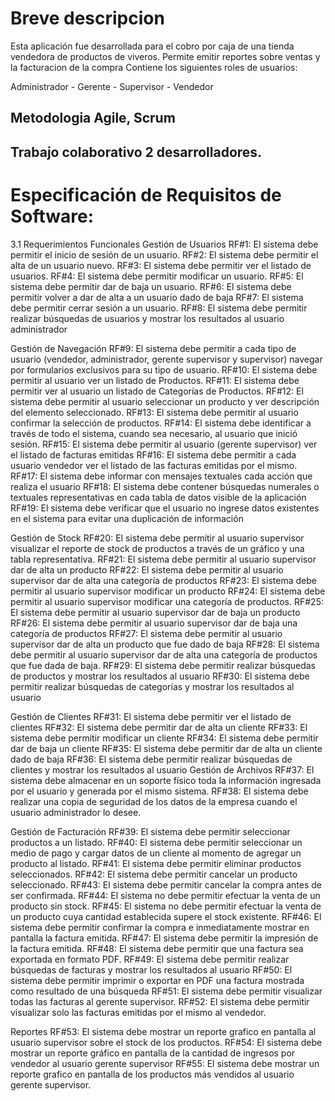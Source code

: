# Breve descripcion
Esta aplicación fue desarrollada para el cobro por caja de una tienda vendedora de productos de viveros.
Permite emitir reportes sobre ventas y la facturacion de la compra
Contiene los siguientes roles de usuarios:

Administrador - Gerente - Supervisor - Vendedor 

## Metodologia Agile, Scrum
## Trabajo colaborativo 2 desarrolladores.

# Especificación de Requisitos de Software:

3.1 Requerimientos Funcionales
Gestión de Usuarios
RF#1: El sistema debe permitir el inicio de sesión de un usuario.
RF#2: El sistema debe permitir el alta de un usuario nuevo.
RF#3: El sistema debe permitir ver el listado de usuarios.
RF#4: El sistema debe permitir modificar un usuario.
RF#5: El sistema debe permitir dar de baja un usuario.
RF#6: El sistema debe permitir volver a dar de alta a un usuario dado de baja
RF#7: El sistema debe permitir cerrar sesión a un usuario.
RF#8: El sistema debe permitir realizar búsquedas de usuarios y mostrar los resultados al usuario administrador

Gestión de Navegación
RF#9: El sistema debe permitir a cada tipo de usuario (vendedor, administrador, gerente supervisor y supervisor) navegar por formularios exclusivos para su tipo de usuario.
RF#10: El sistema debe permitir al usuario ver un listado de Productos.
RF#11: El sistema debe permitir ver al usuario un listado de Categorías de Productos.
RF#12: El sistema debe permitir al usuario seleccionar un producto y ver descripción del elemento seleccionado.
RF#13: El sistema debe permitir al usuario confirmar la selección de productos.
RF#14: El sistema debe identificar a través de todo el sistema, cuando sea necesario, al usuario que inició sesión.
RF#15: El sistema debe permitir al usuario (gerente supervisor) ver el listado de facturas emitidas
RF#16: El sistema debe permitir a cada usuario vendedor ver el listado de las facturas emitidas por el mismo.
RF#17: El sistema debe informar con mensajes textuales cada acción que realiza el usuario
RF#18: El sistema debe contener búsquedas numerales o textuales representativas en cada tabla de datos visible de la aplicación
RF#19: El sistema debe verificar que el usuario no ingrese datos existentes en el sistema para evitar una duplicación de información

Gestión de Stock
RF#20: El sistema debe permitir al usuario supervisor visualizar el reporte de stock de productos a través de un gráfico y una tabla representativa.
RF#21: El sistema debe permitir al usuario supervisor dar de alta un producto 
RF#22: El sistema debe permitir al usuario supervisor dar de alta una categoría de productos
RF#23: El sistema debe permitir al usuario supervisor modificar un producto
RF#24: El sistema debe permitir al usuario supervisor modificar una categoría de productos.
RF#25: El sistema debe permitir al usuario supervisor dar de baja un producto
RF#26: El sistema debe permitir al usuario supervisor dar de baja una categoría de productos
RF#27: El sistema debe permitir al usuario supervisor dar de alta un producto que fue dado de baja
RF#28: El sistema debe permitir al usuario supervisor dar de alta una categoría de productos que fue dada de baja.
RF#29: El sistema debe permitir realizar búsquedas de productos y mostrar los resultados al usuario
RF#30: El sistema debe permitir realizar búsquedas de categorías y mostrar los resultados al usuario


Gestión de Clientes
RF#31: El sistema debe permitir ver el listado de clientes
RF#32: El sistema debe permitir dar de alta un cliente
RF#33: El sistema debe permitir modificar un cliente
RF#34: El sistema debe permitir dar de baja un cliente
RF#35: El sistema debe permitir dar de alta un cliente dado de baja
RF#36: El sistema debe permitir realizar búsquedas de clientes y mostrar los resultados al usuario
Gestión de Archivos
RF#37: El sistema debe almacenar en un soporte físico toda la información ingresada por el usuario y generada por el mismo sistema.
RF#38: El sistema debe realizar una copia de seguridad de los datos de la empresa cuando el usuario administrador lo desee.

Gestión de Facturación
RF#39: El sistema debe permitir seleccionar productos a un listado.
RF#40: El sistema debe permitir seleccionar un medio de pago y cargar datos de un cliente al momento de agregar un producto al listado.
RF#41: El sistema debe permitir eliminar productos seleccionados.
RF#42: El sistema debe permitir cancelar un producto seleccionado.
RF#43: El sistema debe permitir cancelar la compra antes de ser confirmada.
RF#44: El sistema no debe permitir efectuar la venta de un producto sin stock.
RF#45: El sistema no debe permitir efectuar la venta de un producto cuya cantidad establecida supere el stock existente.
RF#46: El sistema debe permitir confirmar la compra e inmediatamente mostrar en pantalla la factura emitida.
RF#47: El sistema debe permitir la impresión de la factura emitida.
RF#48: El sistema debe permitir que una factura sea exportada en formato PDF.
RF#49: El sistema debe permitir realizar búsquedas de facturas y mostrar los resultados al usuario 
RF#50: El sistema debe permitir imprimir o exportar en PDF una factura mostrada como resultado de una búsqueda
RF#51: El sistema debe permitir visualizar todas las facturas al gerente supervisor.
RF#52: El sistema debe permitir visualizar solo las facturas emitidas por el mismo al vendedor.

Reportes
RF#53: El sistema debe mostrar un reporte grafico en pantalla al usuario supervisor sobre el stock de los productos.
RF#54: El sistema debe mostrar un reporte gráfico en pantalla de la cantidad de ingresos por vendedor al usuario gerente supervisor
RF#55: El sistema debe mostrar un reporte grafico en pantalla de los productos más vendidos al usuario gerente supervisor.

